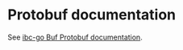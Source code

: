 <!--
order: 7
-->

# Protobuf documentation

See [ibc-go Buf Protobuf documentation](https://buf.build/cosmos/ibc/docs/main).
